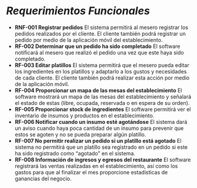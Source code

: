 # *Requerimientos Funcionales*

-	**RNF-001 Registrar pedidos**
El sistema permitirá al mesero registrar los pedidos realizados por el cliente. El cliente también podrá registrar un pedido por medio de la aplicación móvil del establecimiento.	
- **RF-002 Determinar que un pedido ha sido completado**
El software notificará al mesero que realizó el pedido una vez que este haya sido completado.
- **RF-003 Editar platillos**
El sistema permitirá que el mesero pueda editar los ingredientes en los platillos y adaptarlo a los gustos y necesidades de cada cliente. El cliente también podrá realizar esta acción por medio de la aplicación móvil.
- **RF-004 Proporcionar un mapa de las mesas del establecimiento**
El software mostrará un mapa de las mesas del establecimiento y señalará el estado de estas (libre, ocupada, reservada o en espera de su orden).
- **RF-005 Proporcionar stock de ingredientes**
El software permitirá ver el inventario de insumos y productos en el establecimiento.
- **RF-006 Notificar cuando un insumo esté agotándose**
El sistema dará un aviso cuando haya poca cantidad de un insumo para prevenir que estos se agoten y no se pueda preparar algún platillo.
- **RF-007 No permitir realizar un pedido si un platillo está agotado**
El sistema no permitirá que un platillo sea registrado en un pedido si este ha sido registrado como “agotado” en el sistema. 
- **RF-008 Información de ingresos y egresos del restaurante**
El software registrará las ventas realizadas en el establecimiento, así como los gastos para que al finalizar el mes proporcione estadísticas de ganancias del negocio.

